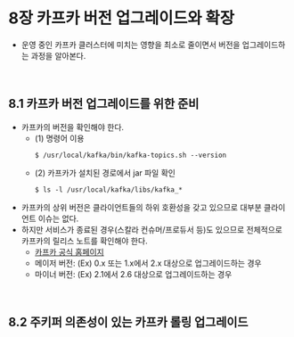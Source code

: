 # 8장 카프카 버전 업그레이드와 확장
- 운영 중인 카프카 클러스터에 미치는 영향을 최소로 줄이면서 버전을 업그레이드하는 과정을 알아본다.

<br/>

## 8.1 카프카 버전 업그레이드를 위한 준비
- 카프카의 버전을 확인해야 한다.
  - (1) 명령어 이용
    ```
    $ /usr/local/kafka/bin/kafka-topics.sh --version
    ```
  - (2) 카프카가 설치된 경로에서 jar 파일 확인
    ```
    $ ls -l /usr/local/kafka/libs/kafka_*
    ```
- 카프카의 상위 버전은 클라이언트들의 하위 호환성을 갖고 있으므로 대부분 클라이언트 이슈는 없다.
- 하지만 서비스가 종료된 경우(스칼라 컨슈머/프로듀서 등)도 있으므로 전체적으로 카프카의 릴리스 노트를 확인해야 한다.
  - [카프카 공식 홈페이지](https://kafka.apache.org/20/documentation/#upgrade_200_notable)
  - 메이저 버전: (Ex) 0.x 또는 1.x에서 2.x 대상으로 업그레이드하는 경우
  - 마이너 버전: (Ex) 2.1에서 2.6 대상으로 업그레이드하는 경우
 
<br/>

## 8.2 주키퍼 의존성이 있는 카프카 롤링 업그레이드
